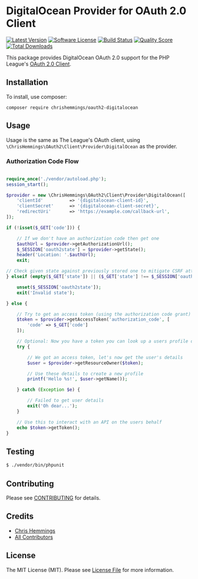 # DigitalOcean Provider for OAuth 2.0 Client
[![Latest Version](https://img.shields.io/github/release/chrishemmings/oauth2-digitalocean.svg?style=flat-square)](https://github.com/chrishemmings/oauth2-digitalocean/releases)
[![Software License](https://img.shields.io/badge/license-MIT-brightgreen.svg?style=flat-square)](LICENSE)
[![Build Status](https://img.shields.io/travis/chrishemmings/oauth2-digitalocean/master.svg?style=flat-square)](https://travis-ci.org/chrishemmings/oauth2-digitalocean)
[![Quality Score](https://img.shields.io/scrutinizer/g/chrishemmings/oauth2-digitalocean.svg?style=flat-square)](https://scrutinizer-ci.com/g/chrishemmings/oauth2-digitalocean)
[![Total Downloads](https://img.shields.io/packagist/dt/chrishemmings/oauth2-digitalocean.svg?style=flat-square)](https://packagist.org/packages/chrishemmings/oauth2-digitalocean)


This package provides DigitalOcean OAuth 2.0 support for the PHP League's [OAuth 2.0 Client](https://github.com/thephpleague/oauth2-client).

## Installation

To install, use composer:

```
composer require chrishemmings/oauth2-digitalocean
```

## Usage

Usage is the same as The League's OAuth client, using `\ChrisHemmings\OAuth2\Client\Provider\DigitalOcean` as the provider.

### Authorization Code Flow

```php

require_once('./vendor/autoload.php');
session_start();

$provider = new \ChrisHemmings\OAuth2\Client\Provider\DigitalOcean([
    'clientId'          => '{digitalocean-client-id}',
    'clientSecret'      => '{digitalocean-client-secret}',
    'redirectUri'       => 'https://example.com/callback-url',
]);

if (!isset($_GET['code'])) {

    // If we don't have an authorization code then get one
    $authUrl = $provider->getAuthorizationUrl();
    $_SESSION['oauth2state'] = $provider->getState();
    header('Location: '.$authUrl);
    exit;

// Check given state against previously stored one to mitigate CSRF attack
} elseif (empty($_GET['state']) || ($_GET['state'] !== $_SESSION['oauth2state'])) {

    unset($_SESSION['oauth2state']);
    exit('Invalid state');

} else {

    // Try to get an access token (using the authorization code grant)
    $token = $provider->getAccessToken('authorization_code', [
        'code' => $_GET['code']
    ]);

    // Optional: Now you have a token you can look up a users profile data
    try {

        // We got an access token, let's now get the user's details
        $user = $provider->getResourceOwner($token);

        // Use these details to create a new profile
        printf('Hello %s!', $user->getName());

    } catch (Exception $e) {

        // Failed to get user details
        exit('Oh dear...');
    }

    // Use this to interact with an API on the users behalf
    echo $token->getToken();
}

```

## Testing

``` bash
$ ./vendor/bin/phpunit
```

## Contributing

Please see [CONTRIBUTING](https://github.com/chrishemmings/oauth2-digitalocean/blob/master/CONTRIBUTING.md) for details.

## Credits

- [Chris Hemmings](https://github.com/chrishemmings)
- [All Contributors](https://github.com/chrishemmings/oauth2-digitalocean/contributors)


## License

The MIT License (MIT). Please see [License File](https://github.com/chrishemmings/oauth2-digitalocean/blob/master/LICENSE) for more information.
